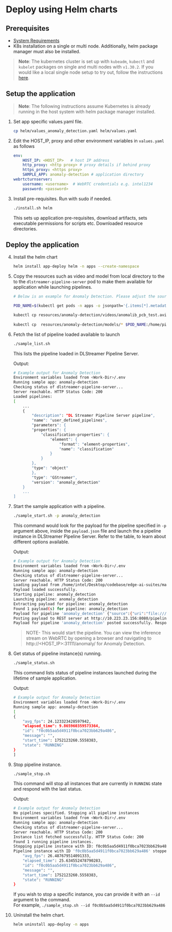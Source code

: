 # Deploy using Helm charts

## Prerequisites

- [System Requirements](system-requirements.md)
- K8s installation on a single or multi node. Additionally, helm package manager must also be installed.
> **Note**: The kubernetes cluster is set up with `kubeadm`, `kubectl` and `kubelet` packages on single and multi nodes with `v1.30.2`. If you would like a local single node setup to try out, follow the instructions [here](how-to-setup-helm-locally.md).


## Setup the application

> **Note**: The following instructions assume Kubernetes is already running in the host system with helm package manager installed.

1. Set app specific values.yaml file.
    ```sh
    cp helm/values_anomaly_detection.yaml helm/values.yaml
    ```
2.  Edit the HOST_IP, proxy and other environment variables in `values.yaml` as follows
    ```yaml
    env:        
        HOST_IP: <HOST_IP>   # host IP address
        http_proxy: <http proxy> # proxy details if behind proxy
        https_proxy: <https proxy>
        SAMPLE_APP: anomaly-detection # application directory
    webrtcturnserver:
        username: <username>  # WebRTC credentials e.g. intel1234
        password: <password>
    ```
3.  Install pre-requisites. Run with sudo if needed.
    ```sh
    ./install.sh helm
    ```
    This sets up application pre-requisites, download artifacts, sets executable permissions for scripts etc. Downloaded resource directories.

## Deploy the application

4.  Install the helm chart
    ```sh
    helm install app-deploy helm -n apps --create-namespace
    ```
5.  Copy the resources such as video and model from local directory to the to the `dlstreamer-pipeline-server` pod to make them available for application while launching pipelines.
    ```sh
    # Below is an example for Anomaly Detection. Please adjust the source path of models and videos appropriately for other sample applications.
    
    POD_NAME=$(kubectl get pods -n apps -o jsonpath='{.items[*].metadata.name}' | tr ' ' '\n' | grep deployment-dlstreamer-pipeline-server | head -n 1)

    kubectl cp resources/anomaly-detection/videos/anomalib_pcb_test.avi $POD_NAME:/home/pipeline-server/resources/videos/ -c dlstreamer-pipeline-server -n apps
 
    kubectl cp  resources/anomaly-detection/models/* $POD_NAME:/home/pipeline-server/resources/models/ -c dlstreamer-pipeline-server -n apps    
    ```
6.  Fetch the list of pipeline loaded available to launch
    ```sh
    ./sample_list.sh
    ```
    This lists the pipeline loaded in DLStreamer Pipeline Server.
    
    Output:
    ```sh
    # Example output for Anomaly Detection
    Environment variables loaded from <Work-Dir>/.env
    Running sample app: anomaly-detection
    Checking status of dlstreamer-pipeline-server...
    Server reachable. HTTP Status Code: 200
    Loaded pipelines:
    [
        ...
        {
            "description": "DL Streamer Pipeline Server pipeline",
            "name": "user_defined_pipelines",
            "parameters": {
            "properties": {
                "classification-properties": {
                    "element": {
                        "format": "element-properties",
                        "name": "classification"
                    }
                }
            },
            "type": "object"
            },
            "type": "GStreamer",
            "version": "anomaly_detection"
        }
        ...
    ]
    ```
7.  Start the sample application with a pipeline.
    ```sh
    ./sample_start.sh -p anomaly_detection
    ```
    This command would look for the payload for the pipeline specified in `-p` argument above, inside the `payload.json` file and launch the a pipeline instance in DLStreamer Pipeline Server. Refer to the table, to learn about different options available. 
    
    Output:
    ```sh
    # Example output for Anomaly Detection
    Environment variables loaded from <Work-Dir>/.env
    Running sample app: anomaly-detection
    Checking status of dlstreamer-pipeline-server...
    Server reachable. HTTP Status Code: 200
    Loading payload from /home/intel/Desktop/codebase/edge-ai-suites/manufacturing-ai-suite/industrial-edge-insights-vision/helm/apps/anomaly-detection/payload.json
    Payload loaded successfully.
    Starting pipeline: anomaly_detection
    Launching pipeline: anomaly_detection
    Extracting payload for pipeline: anomaly_detection
    Found 1 payload(s) for pipeline: anomaly_detection
    Payload for pipeline 'anomaly_detection' {"source":{"uri":"file:///home/pipeline-server/resources/videos/anomalib_pcb_test.avi","type":"uri"},"destination":{"frame":{"type":"webrtc","peer-id":"anomaly"}},"parameters":{"classification-properties":{"model":"/home/pipeline-server/resources/models/anomaly-detection/model.xml","device":"CPU"}}}
    Posting payload to REST server at http://10.223.23.156:8080/pipelines/user_defined_pipelines/anomaly_detection
    Payload for pipeline 'anomaly_detection' posted successfully. Response: "f0c0b5aa5d4911f0bca7023bb629a486"
    ```
    >NOTE- This would start the pipeline. You can view the inference stream on WebRTC by opening a browser and navigating to http://<HOST_IP>:31111/anomaly/ for Anomaly Detection.

8.  Get status of pipeline instance(s) running.
    ```sh
    ./sample_status.sh
    ```
    This command lists status of pipeline instances launched during the lifetime of sample application.
    
    Output:
    ```sh
    # Example output for Anomaly Detection
    Environment variables loaded from <Work-Dir>/.env
    Running sample app: anomaly-detection
    [
    {
        "avg_fps": 24.123323428597942,
        "elapsed_time": 9.865960359573364,
        "id": "f0c0b5aa5d4911f0bca7023bb629a486",
        "message": "",
        "start_time": 1752123260.5558383,
        "state": "RUNNING"
    }
    ]
    ```

9.  Stop pipeline instance.
    ```sh
    ./sample_stop.sh
    ```
    This command will stop all instances that are currently in `RUNNING` state and respond with the last status.
    
    Output:
    ```sh
    # Example output for Anomaly Detection
    No pipelines specified. Stopping all pipeline instances
    Environment variables loaded from <Work-Dir>/.env
    Running sample app: anomaly-detection
    Checking status of dlstreamer-pipeline-server...
    Server reachable. HTTP Status Code: 200
    Instance list fetched successfully. HTTP Status Code: 200
    Found 1 running pipeline instances.
    Stopping pipeline instance with ID: f0c0b5aa5d4911f0bca7023bb629a486
    Pipeline instance with ID 'f0c0b5aa5d4911f0bca7023bb629a486' stopped successfully. Response: {
        "avg_fps": 26.487679514091333,
        "elapsed_time": 25.634552478790283,
        "id": "f0c0b5aa5d4911f0bca7023bb629a486",
        "message": "",
        "start_time": 1752123260.5558383,
        "state": "RUNNING"
    }
    ```
    If you wish to stop a specific instance, you can provide it with an `--id` argument to the command.    
    For example, `./sample_stop.sh --id f0c0b5aa5d4911f0bca7023bb629a486`

10.  Uninstall the helm chart.
     ```sh
     helm uninstall app-deploy -n apps
     ```
    